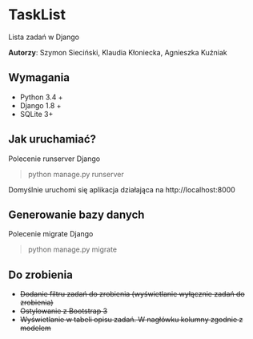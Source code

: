# TaskList
Lista zadań w Django

**Autorzy**: Szymon Sieciński, Klaudia Kłoniecka, Agnieszka Kuźniak

## Wymagania
* Python 3.4 +
* Django 1.8 +
* SQLite 3+

## Jak uruchamiać?
Polecenie runserver Django
> python manage.py runserver

Domyślnie uruchomi się aplikacja działająca na http://localhost:8000

## Generowanie bazy danych
Polecenie migrate Django

> python manage.py migrate

## Do zrobienia
* ~~Dodanie filtru zadań do zrobienia (wyświetlanie wyłącznie zadań do zrobienia)~~
* ~~Ostylowanie z Bootstrap 3~~
* ~~Wyświetlanie w tabeli opisu zadań. W nagłówku kolumny zgodnie z modelem~~
